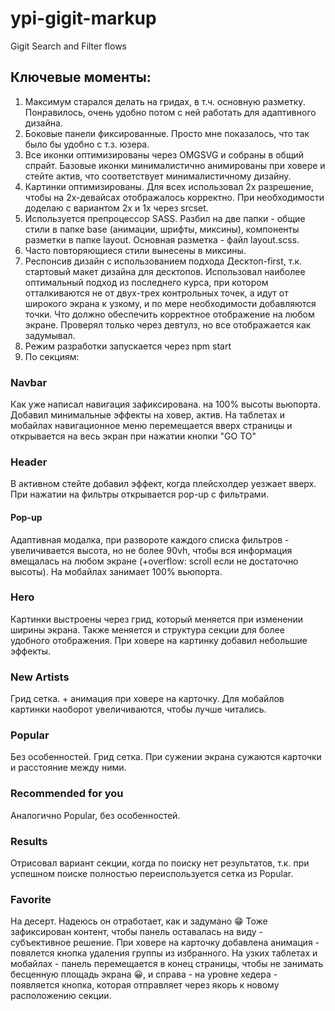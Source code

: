 # ypi-gigit-markup

Gigit Search and Filter flows

## Ключевые моменты:

1. Максимум старался делать на гридах, в т.ч. основную разметку. Понравилось, очень удобно потом с ней работать для адаптивного дизайна.
2. Боковые панели фиксированные. Просто мне показалось, что так было бы удобно с т.з. юзера.
3. Все иконки оптимизированы через OMGSVG и собраны в общий спрайт. Базовые иконки минималистично анимированы при ховере и стейте актив, что соответствует минималистичному дизайну.
4. Картинки оптимизированы. Для всех использовал 2х разрешение, чтобы на 2х-девайсах отображалось корректно. При необходимости доделаю с вариантом 2x и 1x через srcset.
5. Используется препроцессор SASS. Разбил на две папки - общие стили в папке base (анимации, шрифты, миксины), компоненты разметки в папке layout. Основная разметка - файл layout.scss.
6. Часто повторяющиеся стили вынесены в миксины.
7. Респонсив дизайн с использованием подхода Десктоп-first, т.к. стартовый макет дизайна для десктопов. Использовал наиболее оптимальный подход из последнего курса, при котором отталкиваются не от двух-трех контрольных точек, а идут от широкого экрана к узкому, и по мере необходимости добавляются точки. Что должно обеспечить корректное отображение на любом экране.
   Проверял только через девтулз, но все отображается как задумывал.
8. Режим разработки запускается через npm start
9. По секциям:

### Navbar

Как уже написал навигация зафиксирована. на 100% высоты вьюпорта. Добавил минимальные эффекты на ховер, актив.
На таблетах и мобайлах навигационное меню перемещается вверх страницы и открывается на весь экран при нажатии кнопки "GO TO"

### Header

В активном стейте добавил эффект, когда плейсхолдер уезжает вверх. При нажатии на фильтры открывается pop-up с фильтрами.

#### Pop-up

Адаптивная модалка, при развороте каждого списка фильтров - увеличивается высота, но не более 90vh, чтобы вся информация вмещалась на любом экране (+overflow: scroll если не достаточно высоты). На мобайлах занимает 100% вьюпорта.

### Hero

Картинки выстроены через грид, который меняется при изменении ширины экрана. Также меняется и структура секции для более удобного отображения. При ховере на картинку добавил небольшие эффекты.

### New Artists

Грид сетка. + анимация при ховере на карточку. Для мобайлов картинки наоборот увеличиваются, чтобы лучше читались.

### Popular

Без особенностей. Грид сетка. При сужении экрана сужаются карточки и расстояние между ними.

### Recommended for you

Аналогично Popular, без особенностей.

### Results

Отрисовал вариант секции, когда по поиску нет результатов, т.к. при успешном поиске полностью переиспользуется сетка из Popular.

### Favorite

На десерт. Надеюсь он отработает, как и задумано 😁
Тоже зафиксирован контент, чтобы панель оставалась на виду - субъективное решение.
При ховере на карточку добавлена анимация - повялется кнопка удаления группы из избранного.
На узких таблетах и мобайлах - панель перемещается в конец страницы, чтобы не занимать бесценную площадь экрана 😀, и справа - на уровне хедера - появляется кнопка, которая отправляет через якорь к новому расположению секции.
